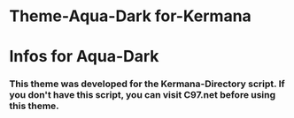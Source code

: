 # Theme-Aqua-Dark for-Kermana
# Infos for Aqua-Dark
### This theme was developed for the Kermana-Directory script. If you don't have this script, you can visit C97.net before using this theme.
